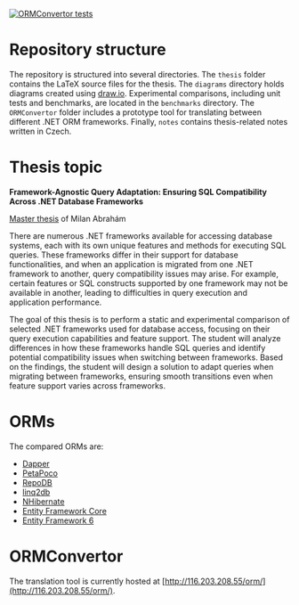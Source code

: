 [![ORMConvertor tests](https://github.com/milan252525/orm-comparison/actions/workflows/ormconvertor-tests.yml/badge.svg)](https://github.com/milan252525/orm-comparison/actions/workflows/ormconvertor-tests.yml)

# Repository structure
The repository is structured into several directories. The `thesis` folder contains the LaTeX source files for the thesis. The `diagrams` directory holds diagrams created using [draw.io](https://www.drawio.com/). Experimental comparisons, including unit tests and benchmarks, are located in the `benchmarks` directory. The `ORMConvertor` folder includes a prototype tool for translating between different .NET ORM frameworks. Finally, `notes` contains thesis-related notes written in Czech.

# Thesis topic
**Framework-Agnostic Query Adaptation: Ensuring SQL Compatibility Across .NET Database Frameworks**

[Master thesis](https://is.cuni.cz/studium/dipl_st/index.php?id=&tid=&do=main&doo=detail&did=277574) of Milan Abrahám 

There are numerous .NET frameworks available for accessing database systems, each with its own unique features and methods for executing SQL queries. These frameworks differ in their support for database functionalities, and when an application is migrated from one .NET framework to another, query compatibility issues may arise. For example, certain features or SQL constructs supported by one framework may not be available in another, leading to difficulties in query execution and application performance.

The goal of this thesis is to perform a static and experimental comparison of selected .NET frameworks used for database access, focusing on their query execution capabilities and feature support. The student will analyze differences in how these frameworks handle SQL queries and identify potential compatibility issues when switching between frameworks. Based on the findings, the student will design a solution to adapt queries when migrating between frameworks, ensuring smooth transitions even when feature support varies across frameworks.

# ORMs
The compared ORMs are:
- [Dapper](https://github.com/DapperLib/Dapper)
- [PetaPoco](https://github.com/CollaboratingPlatypus/PetaPoco)
- [RepoDB](https://github.com/mikependon/RepoDB)
- [linq2db](https://github.com/linq2db/linq2db)
- [NHibernate](https://github.com/nhibernate)
- [Entity Framework Core](https://github.com/dotnet/efcore)
- [Entity Framework 6](https://github.com/dotnet/ef6)

# ORMConvertor
The translation tool is currently hosted at [http://116.203.208.55/orm/](http://116.203.208.55/orm/).
